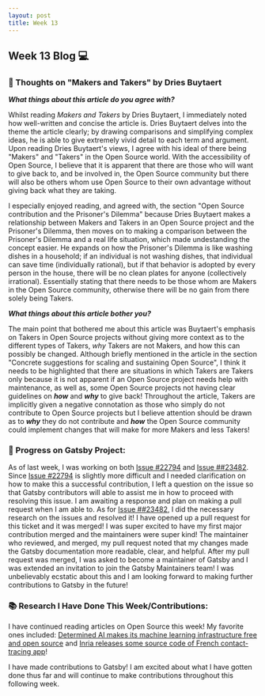 ```yaml
---
layout: post
title: Week 13
---
```


<h2>Week 13 Blog 💻</h2>

<h3>💭 Thoughts on "Makers and Takers" by Dries Buytaert </h3>

**_What things about this article do you agree with?_**

Whilst reading _Makers and Takers_ by Dries Buytaert, I immediately noted how well-written and concise the article is. Dries Buytaert delves into the theme the article clearly; by drawing comparisons and simplifying complex ideas, he is able to give extremely vivid detail to each term and argument. Upon reading Dries Buytaert's views, I agree with his ideal of there being "Makers" and "Takers" in the Open Source world. With the accessibility of Open Source, I believe that it is apparent that there are those who will want to give back to, and be involved in, the Open Source community but there will also be others whom use Open Source to their own advantage without giving back what they are taking.
<p>I especially enjoyed reading, and agreed with, the section "Open Source contribution and the Prisoner's Dilemma" because Dries Buytaert makes a relationship between Makers and Takers in an Open Source project and the Prisoner's Dilemma, then moves on to making a comparison between the Prisoner's Dilemma and a real life situation, which made undestanding the concept easier. He expands on how the Prisoner's Dilemma is like washing dishes in a household; if an individual is not washing dishes, that individual can save time (individually rational), but if that behavior is adopted by every person in the house, there will be no clean plates for anyone (collectively irrational). Essentially stating that there needs to be those whom are Makers in the Open Source community, otherwise there will be no gain from there solely being Takers.</p>

**_What things about this article bother you?_**

The main point that bothered me about this article was Buytaert's emphasis on Takers in Open Source projects without giving more context as to the different types of Takers, _why_ Takers are not Makers, and how this can possibly be changed. Although briefly mentioned in the article in the section "Concrete suggestions for scaling and sustaining Open Source", I think it needs to be highlighted that there are situations in which Takers are Takers only because it is not apparent if an Open Source project needs help with maintenance, as well as, some Open Source projects not having clear guidelines on _**how**_ and _**why**_ to give back! Throughout the article, Takers are implicitly given a negative connotation as those who simply do not contribute to Open Source projects but I believe attention should be drawn as to _**why**_ they do not contribute and _**how**_ the Open Source community could implement changes that will make for more Makers and less Takers!

<h3>🔮 Progress on Gatsby Project:</h3>

As of last week, I was working on both [Issue #22794](https://github.com/gatsbyjs/gatsby/issues/22794) and [Issue ##23482](https://github.com/gatsbyjs/gatsby/issues/23482). Since [Issue #22794](https://github.com/gatsbyjs/gatsby/issues/22794) is slightly more difficult and I needed clarification on how to make this a successful contribution, I left a question on the issue so that Gatsby contributors will able to assist me in how to proceed with resolving this issue. I am awaiting a response and plan on making a pull request when I am able to. As for [Issue ##23482](https://github.com/gatsbyjs/gatsby/issues/23482), I did the necessary research on the issues and resolved it! I have opened up a pull request for this ticket and it was merged! I was super excited to have my first major contribution merged and the maintainers were super kind! The maintainer who reviewed, and merged, my pull request noted that my changes made the Gatsby documentation more readable, clear, and helpful. After my pull request was merged, I was asked to become a maintainer of Gatsby and I was extended an invitation to join the Gatsby Maintainers team! I was unbelievably ecstatic about this and I am looking forward to making further contributions to Gatsby in the future!

<h3>📚 Research I Have Done This Week/Contributions:</h3>

I have continued reading articles on Open Source this week! My favorite ones included: [Determined AI makes its machine learning infrastructure free and open source](https://techcrunch.com/2020/04/29/determined-ai-makes-its-machine-learning-infrastructure-free-and-open-source/) and [Inria releases some source code of French contact-tracing app](https://techcrunch.com/2020/05/13/inria-releases-some-source-code-of-french-contact-tracing-app/)!
<p>I have made contributions to Gatsby! I am excited about what I have gotten done thus far and will continue to make contributions throughout this following week.</p>
